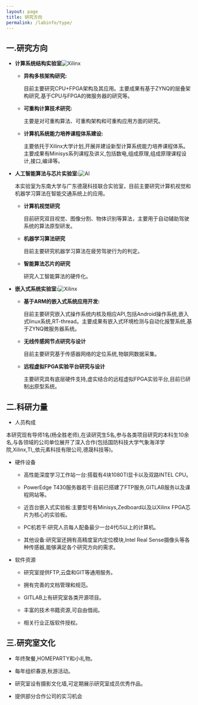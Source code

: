 ```yaml
---
layout: page
title: 研究方向
permalink: /labinfo/type/
---
```


## 一.研究方向

* **计算系统结构实验室**![Xilinx](/WebPage/assets/img/SEU_TI.jpg)
	* **异构多核架构研究:**
 
		目前主要研究CPU+FPGA架构及其应用。主要成果有基于ZYNQ的层叠架构研究,基于CPU与FPGA的微服务器的研究等。

	* **可重构计算技术研究:**

		主要是对可重构算法、可重构架构和可重构应用方面的研究。

	* **计算机系统能力培养课程体系建设:**

		主要依托于Xilinx大学计划,开展并建设新型计算系统能力培养课程体系。主要成果有Minisys系列课程及讲义,包括数电,组成原理,组成原理课程设计,接口,编译等。

* **人工智能算法与芯片实验室:**![AI](/WebPage/assets/img/人工智能实验室.jpg)

	本实验室为东南大学与广东德晟科技联合实验室，目前主要研究计算机视觉和机器学习算法在智能交通系统上的应用。

	* **计算机视觉研究**

		目前研究双目视觉、图像分割、物体识别等算法，主要用于自动辅助驾驶系统的算法原型研发。

	* **机器学习算法研究**

		目前主要研究机器学习算法在疲劳驾驶行为的判定。

	* **智能算法芯片的研究**
		
		研究人工智能算法的硬件化。 
	
	

* **嵌入式系统实验室:**![Xilinx](/WebPage/assets/img/计算机系统能力培养示范中心.JPG)
	* **基于ARM的嵌入式系统应用开发:**

		目前主要研究嵌入式操作系统内核及相应API,包括Android操作系统,嵌入式linux系统,RT-thread。主要成果有嵌入式环境检测与自动化报警系统,基于ZYNQ微服务器系统。

	* **无线传感网节点研究与设计**
		
		目前主要研究基于传感器网络的定位系统,物联网数据采集。

	* **远程虚拟FPGA实验平台研究与设计**
		
		主要研究具有底层硬件支持,虚实结合的远程虚拟FPGA实验平台,目前已研制出原型系统。
 

## 二.科研力量

*  人员构成 

  本研究现有导师1名(杨全胜老师),在读研究生5名,参与各类项目研究的本科生10余名,与各领域的公司单位展开了深入合作(包括国防科技大学气象海洋学院,Xilinx,TI,,依元素科技有限公司,德晟科技等)。

* 硬件设备

    * 高性能深度学习工作站一台:搭载有4块1080TI显卡以及双路INTEL CPU。

   * PowerEdge T430服务器若干:目前已搭建了FTP服务,GITLAB服务以及课程网站等。

    * 近百台嵌入式实验板:主要型号有Minisys,Zedboard以及以Xilinx FPGA芯片为核心的实验板。
 
   * PC机若干:研究人员每人配备最少一台4代i5以上的计算机。
 
    * 其他设备:研究室还拥有高精度室内定位模块,Intel Real Sense摄像头等各种传感器,能够满足各个研究方向的需求。

* 软件资源

	* 研究室提供FTP,云盘和GIT等通用服务。

	* 拥有完善的文档管理和规范。

	* GITLAB上有研究室各类开源项目。

	* 丰富的技术书籍资源,可自由借阅。

	* 相关行业正版软件授权。


## 三.研究室文化

* 年终聚餐,HOMEPARTY和小礼物。
    
* 每年组织春游,秋游活动。

* 研究室设有摄影文化墙,可定期展示研究室成员优秀作品。
	
* 提供部分合作公司的实习机会



